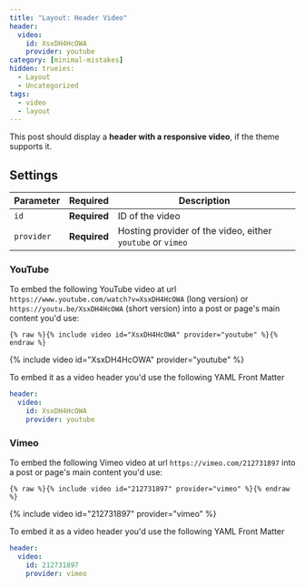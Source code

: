 ```yaml
---
title: "Layout: Header Video"
header:
  video:
    id: XsxDH4HcOWA
    provider: youtube
category: [minimal-mistakes]
hidden: trueies:
  - Layout
  - Uncategorized
tags:
  - video
  - layout
---
```


This post should display a **header with a responsive video**, if the theme supports it.

## Settings

| Parameter  | Required     | Description |
|----------  |---------     | ----------- |
| `id`       | **Required** | ID of the video |
| `provider` | **Required** | Hosting provider of the video, either `youtube` or `vimeo` |

### YouTube

To embed the following YouTube video at url `https://www.youtube.com/watch?v=XsxDH4HcOWA` (long version) or `https://youtu.be/XsxDH4HcOWA` (short version) into a post or page's main content you'd use: 

```liquid
{% raw %}{% include video id="XsxDH4HcOWA" provider="youtube" %}{% endraw %}
```

{% include video id="XsxDH4HcOWA" provider="youtube" %}

To embed it as a video header you'd use the following YAML Front Matter

```yaml
header:
  video:
    id: XsxDH4HcOWA
    provider: youtube
```

### Vimeo

To embed the following Vimeo video at url `https://vimeo.com/212731897` into a post or page's main content you'd use: 

```liquid
{% raw %}{% include video id="212731897" provider="vimeo" %}{% endraw %}
```

{% include video id="212731897" provider="vimeo" %}

To embed it as a video header you'd use the following YAML Front Matter

```yaml
header:
  video:
    id: 212731897
    provider: vimeo
```
<!--stackedit_data:
eyJoaXN0b3J5IjpbLTE0NTc4Njk1ODYsNDI2NjY3NTI5XX0=
-->